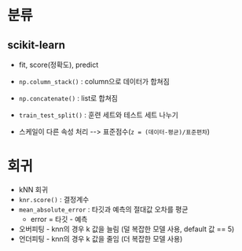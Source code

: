 # 분류

## scikit-learn
- fit, score(정확도), predict

- `np.column_stack()` : column으로 데이터가 합쳐짐
- `np.concatenate()` : list로 합쳐짐

- `train_test_split()` : 훈련 세트와 테스트 세트 나누기

- 스케일이 다른 속성 처리 --> 표준점수(`z = (데이터-평균)/표준편차`)

# 회귀
- kNN 회귀
- `knr.score()` : 결정계수
- `mean_absolute_error` : 타깃과 예측의 절대값 오차를 평균 
    - error = 타깃 - 예측
- 오버피팅 - knn의 경우 k 값을 늘림 (덜 복잡한 모델 사용, default 값 == 5)
- 언더피팅 - knn의 경우 k 값을 줄임 (더 복잡한 모델 사용)
